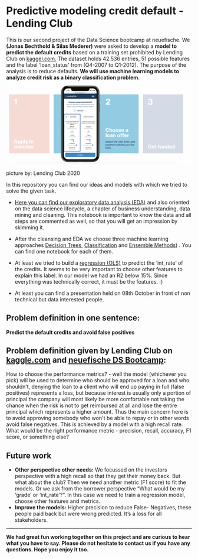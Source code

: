 # Predictive modeling credit default - Lending Club
This is our second project of the Data Science bootcamp at neuefische. We **(Jonas Bechthold & Silas Mederer)** were asked to develop a **model to predict the default credits** based on a training set prohibited by Lending Club on [kaggel.com.](http://www.kaggle.com "kaggel.com.") The dataset holds 42.536 entries, 51 possible features and the label ‘loan_status’ from (Q4-2007 to Q1-2012). The purpose of the analysis is to reduce defaults. **We will use machine learning models to analyze credit risk as a binary classification problem.**
![picture by: Lending Club 2020](/presentation/2020-lending-club-head.png) 

picture by: Lending Club 2020

In this repository you can find our ideas and models with which we tried to solve the given task.

- [Here you can find our exploratory data analysis (EDA)](http://https://github.com/jb-ds2020/2nd_Project/blob/main/2020-LendingClub_EDA.ipynb "Here you can find our exploratory data analysis (EDA)") and also oriented on the data science lifecycle, a chapter of business understanding, data mining and cleaning. This notebook is important to know the data and all steps are commented as well, so that you will get an impression by skimming it.

- After the cleansing and EDA we choose three machine learning approaches [Decision Trees](http://https://github.com/jb-ds2020/2nd_Project/blob/main/2020-LendingClub_DecisionTrees.ipynb "Decision Trees"), [Classification](http://https://github.com/jb-ds2020/2nd_Project/blob/main/2020-LendingClub_Classicationmethods.ipynb "Classification") and [Ensemble Methods](http://https://github.com/jb-ds2020/2nd_Project/blob/main/2020-LendingClub_EnsembleMethods.ipynb "Ensemble Methods")) . You can find one notebook for each of them.

- At least we tried to build a [regression (OLS)](http://https://github.com/jb-ds2020/2nd_Project/blob/main/2020-LandingClub-OLS-int_rate.ipynb "regression (OLS)") to predict the ‘int_rate’ of the credits. It seems to be very important to choose other features to explain this label. In our model we had an R2 below 15%. Since everything was technically correct, it must be the features. :)

- At least you can find a presentation held on 08th October in front of non technical but data interested people.

## Problem definition in one sentence:
**Predict the default credits and avoid false positives**
## Problem definition given by Lending Club on [kaggle.com](http://www.kaggle.com "kaggle.com") and [neuefische DS Bootcamp](http://https://www.neuefische.de/weiterbildung/data-science "neuefische DS Bootcamp"):
How to choose the performance metrics? - well the model (whichever you pick) will be used to determine who should be approved for a loan and who shouldn’t, denying the loan to a client who will end up paying in full (false positives) represents a loss, but because interest is usually only a portion of principal the company will most likely be more comfortable not taking the chance when the risk is not to get reimbursed at all and lose the entire principal which represents a higher amount. Thus the main concern here is to avoid approving somebody who won't be able to repay or in other words avoid false negatives. This is achieved by a model with a high recall rate. What would be the right performance metric - precision, recall, accuracy, F1 score, or something else?

## Future work
- **Other perspective other needs:** We focussed on the investors perspective with a high recall so that they get their money back. But what about the club? Then we need another metric (F1 score) to fit the models. Or we ask from the borrower perspective “What would be my ‘grade’ or ‘int_rate’?”. In this case we need to train a regression model, choose other features and metrics.
- **Improve the models:** Higher precision to reduce False- Negatives, these people paid back but were wrong predicted. It’s a loss for all stakeholders.

------------

**We had great fun working together on this project and are curious to hear what you have to say. Please do not hesitate to contact us if you have any questions. Hope you enjoy it too.**
